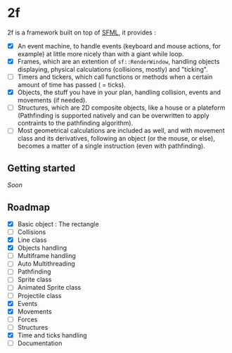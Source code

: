 # 2f
2f is a framework built on top of [SFML](http://www.sfml-dev.org/), it provides :
  - [x] An event machine, to handle events (keyboard and mouse actions, for example) at little more nicely than with a giant while loop.
  - [x] Frames, which are an extention of `sf::RenderWindow`, handling objects displaying, physical calculations (collisions, mostly) and "ticking".
  - [ ] Timers and tickers, which call functions or methods when a certain amount of time has passed ( = ticks).
  - [x] Objects, the stuff you have in your plan, handling collision, events and movements (if needed).
  - [ ] Structures, which are 2D composite objects, like a house or a plateform (Pathfinding is supported natively and can be overwritten to apply contraints to the pathfinding algorithm).
  - [ ] Most geometrical calculations are included as well, and with movement class and its derivatives, following an object (or the mouse, or else), becomes a matter of a single instruction (even with pathfinding).

## Getting started
*Soon*
## Roadmap

  - [x] Basic object : The rectangle
  - [ ] Collisions
  - [x] Line class
  - [x] Objects handling
  - [ ] Multiframe handling
  - [ ] Auto Multithreading
  - [ ] Pathfinding
  - [ ] Sprite class
  - [ ] Animated Sprite class
  - [ ] Projectile class
  - [x] Events
  - [x] Movements
  - [ ] Forces
  - [ ] Structures
  - [x] Time and ticks handling
  - [ ] Documentation
